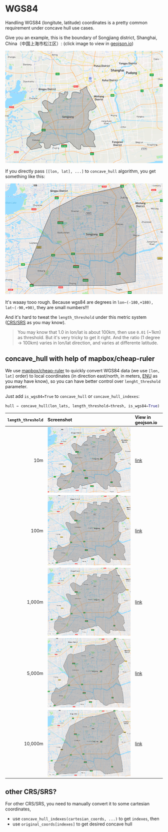 # WGS84

Handling WGS84 (longitute, latitude) coordinates is a pretty common requirement under concave hull use cases.

Give you an example, this is the boundary of Songjiang district, Shanghai, China（中国上海市松江区）: (click image to view in [geojson.io](https://geojson.io))

[![](data/songjiang.png)](https://geojson.io/#data=data:text/x-url,https%3A%2F%2Fgithub.com%2Fcubao%2Fconcave_hull%2Fraw%2Fmaster%2Fdocs%2Fdata%2Fsongjiang.json)

If you directly pass `[[lon, lat], ...]` to `concave_hull` algorithm, you get something like this:

![](data/thresh_10_xy.png)

It's waaay tooo rough. Because wgs84 are degrees in `lon~(-180,+180), lat~(-90,+90)`, they are small numbers!!!

And it's hard to tweat the `length_threshold` under this metric system ([CRS/SRS](https://en.wikipedia.org/wiki/Spatial_reference_system) as you may know).

>   You may know that 1.0 in lon/lat is about 100km, then use `0.01` (~1km) as threshold.
>   But it's very tricky to get it right.
>   And the ratio (1 degree -> 100km) varies in lon/lat direction, and varies at differente latitude.

## concave_hull with help of mapbox/cheap-ruler

We use [mapbox/cheap-ruler](https://github.com/mapbox/cheap-ruler) to quickly convert WGS84 data (we use `[lon, lat]` order)
to local coordinates (in direction east/north, in meters, [ENU](https://en.wikipedia.org/wiki/Local_tangent_plane_coordinates) as you may have know), so you can have better control over `lenght_threshold` parameter.

Just add `is_wgs84=True` to `concave_hull` or `concave_hull_indexes`:

```python
hull = concave_hull(lon_lats, length_threshold=thresh, is_wgs84=True)
```

| `length_threshold` | Screenshot | View in geojson.io |
| ---: | :--- | :--- |
| 10m | ![](data/thresh_10_wgs84.png) | [link](https://geojson.io/#data=data:text/x-url,https%3A%2F%2Fgithub.com%2Fcubao%2Fconcave_hull%2Fraw%2Fmaster%2Fdocs%2Fdata%2Fconcave_hull_thresh_10.0_wgs84.json) |
| 100m | ![](data/thresh_100_wgs84.png) | [link](https://geojson.io/#data=data:text/x-url,https%3A%2F%2Fgithub.com%2Fcubao%2Fconcave_hull%2Fraw%2Fmaster%2Fdocs%2Fdata%2Fconcave_hull_thresh_100.0_wgs84.json) |
| 1,000m | ![](data/thresh_1000_wgs84.png) | [link](https://geojson.io/#data=data:text/x-url,https%3A%2F%2Fgithub.com%2Fcubao%2Fconcave_hull%2Fraw%2Fmaster%2Fdocs%2Fdata%2Fconcave_hull_thresh_1000.0_wgs84.json) |
| 5,000m | ![](data/thresh_5000_wgs84.png) | [link](https://geojson.io/#data=data:text/x-url,https%3A%2F%2Fgithub.com%2Fcubao%2Fconcave_hull%2Fraw%2Fmaster%2Fdocs%2Fdata%2Fconcave_hull_thresh_5000.0_wgs84.json) |
| 10,000m | ![](data/thresh_10000_wgs84.png) | [link](https://geojson.io/#data=data:text/x-url,https%3A%2F%2Fgithub.com%2Fcubao%2Fconcave_hull%2Fraw%2Fmaster%2Fdocs%2Fdata%2Fconcave_hull_thresh_10000.0_wgs84.json) |

## other CRS/SRS?

For other CRS/SRS, you need to manually convert it to some cartesian coordinates,

-   use `concave_hull_indexes(cartesian_coords, ...)` to get `indexes`, then
-   use `original_coords[indexes]` to get desired concave hull
